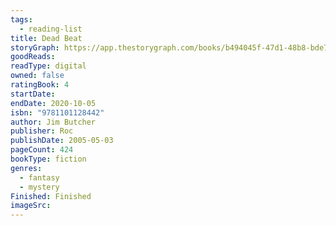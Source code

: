 ```yaml
---
tags:
  - reading-list
title: Dead Beat
storyGraph: https://app.thestorygraph.com/books/b494045f-47d1-48b8-bde7-70b739313bff
goodReads:
readType: digital
owned: false
ratingBook: 4
startDate:
endDate: 2020-10-05
isbn: "9781101128442"
author: Jim Butcher
publisher: Roc
publishDate: 2005-05-03
pageCount: 424
bookType: fiction
genres:
  - fantasy
  - mystery
Finished: Finished
imageSrc:
---
```

